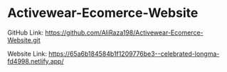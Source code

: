 # Activewear-Ecomerce-Website

GitHub Link: https://github.com/AliRaza198/Activewear-Ecomerce-Website.git

Website Link: https://65a6b184584b1f1209776be3--celebrated-longma-fd4998.netlify.app/
